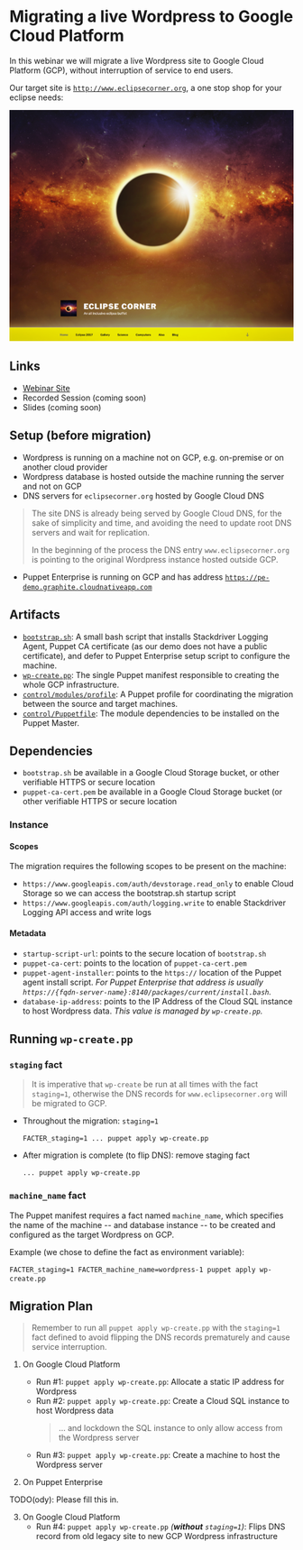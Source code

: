 # Migrating a live Wordpress to Google Cloud Platform

In this webinar we will migrate a live Wordpress site to Google Cloud Platform
(GCP), without interruption of service to end users.

Our target site is [`http://www.eclipsecorner.org`][site], a one stop shop for
your eclipse needs:

![Site Screenshot](site.png)

## Links

- [Webinar Site][migrate-wordpress-webinar]
- Recorded Session (coming soon)
- Slides (coming soon)

## Setup (before migration)

- Wordpress is running on a machine not on GCP, e.g. on-premise or on another
  cloud provider
- Wordpress database is hosted outside the machine running the server and not on
  GCP
- DNS servers for `eclipsecorner.org` hosted by Google Cloud DNS

> The site DNS is already being served by Google Cloud DNS, for the sake of
> simplicity and time, and avoiding the need to update root DNS servers and
> wait for replication.
>
> In the beginning of the process the DNS entry `www.eclipsecorner.org` is
> pointing to the original Wordpress instance hosted outside GCP.

- Puppet Enterprise is running on GCP and has address
  [`https://pe-demo.graphite.cloudnativeapp.com`][pe-demo]


## Artifacts

- [`bootstrap.sh`][bootstrap]: A small bash script that installs Stackdriver
  Logging Agent, Puppet CA certificate (as our demo does not have a public
  certificate), and defer to Puppet Enterprise setup script to configure the
  machine.
- [`wp-create.pp`][wp-create]: The single Puppet manifest responsible to creating
  the whole GCP infrastructure.
- [`control/modules/profile`][profile]: A Puppet profile for coordinating the
  migration between the source and target machines.
- [`control/Puppetfile`][puppetfile]: The module dependencies to be installed on
  the Puppet Master.

## Dependencies

- `bootstrap.sh` be available in a Google Cloud Storage bucket, or other
  verifiable HTTPS or secure location
- `puppet-ca-cert.pem` be available in a Google Cloud Storage bucket (or
  other verifiable HTTPS or secure location

### Instance

#### Scopes

The migration requires the following scopes to be present on the machine:

- `https://www.googleapis.com/auth/devstorage.read_only`
   to enable Cloud Storage so we can access the bootstrap.sh startup script
- `https://www.googleapis.com/auth/logging.write`
   to enable Stackdriver Logging API access and write logs

#### Metadata

- `startup-script-url`: points to the secure location of `bootstrap.sh`
- `puppet-ca-cert`: points to the location of `puppet-ca-cert.pem`
- `puppet-agent-installer`: points to the `https://` location of the Puppet
  agent install script. _For Puppet Enterprise that address is usually
  `https://{fqdn-server-name}:8140/packages/current/install.bash`._
- `database-ip-address`: points to the IP Address of the Cloud SQL instance to
  host Wordpress data. _This value is managed by `wp-create.pp`._

## Running `wp-create.pp`

### `staging` fact
> It is imperative that `wp-create` be run at all times with the fact
> `staging=1`, otherwise the DNS records for `www.eclipsecorner.org` will be
> migrated to GCP.

- Throughout the migration: `staging=1`

    ```
    FACTER_staging=1 ... puppet apply wp-create.pp
    ```

- After migration is complete (to flip DNS): remove staging fact

    ```
    ... puppet apply wp-create.pp
    ```

### `machine_name` fact
The Puppet manifest requires a fact named `machine_name`, which specifies the
name of the machine -- and database instance -- to be created and configured as
the target Wordpress on GCP.

Example (we chose to define the fact as environment variable):

    FACTER_staging=1 FACTER_machine_name=wordpress-1 puppet apply wp-create.pp

## Migration Plan
 
> Remember to run all `puppet apply wp-create.pp` with the `staging=1` fact
> defined to avoid flipping the DNS records prematurely and cause service
> interruption.

1. On Google Cloud Platform
    - Run #1: `puppet apply wp-create.pp`:
      Allocate a static IP address for Wordpress
    - Run #2: `puppet apply wp-create.pp`:
      Create a Cloud SQL instance to host Wordpress data
      > ... and lockdown the SQL instance to only allow access from the Wordpress
      > server
    - Run #3: `puppet apply wp-create.pp`:
      Create a machine to host the Wordpress server

2. On Puppet Enterprise

TODO(ody): Please fill this in.

3. On Google Cloud Platform
    - Run #4: `puppet apply wp-create.pp` _(**without** `staging=1`)_:
      Flips DNS record from old legacy site to new GCP Wordpress infrastructure
    

[site]: http://www.eclipsecorner.org
[pe-demo]: https://pe-demo.graphite.cloudnativeapp.com
[bootstrap]: bootstrap.sh
[wp-create]: wp-create.pp
[profile]: control/modules/profile
[puppetfile]: control/Puppetfile

[migrate-wordpress-webinar]: https://www.brighttalk.com/webcast/10619/276851
